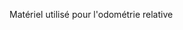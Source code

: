 [order]:       # (3)
[title]:       # (Matériels)
[description]: # (Documentation sur le matériel)

Matériel utilisé pour l'odométrie relative
